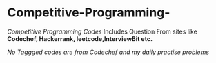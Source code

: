 # Competitive-Programming-

*Competitive Programming Codes*
Includes Question From sites like **Codechef, Hackerrank, leetcode,InterviewBit etc.**

*No Taggged codes are from Codechef and my daily practise problems*
